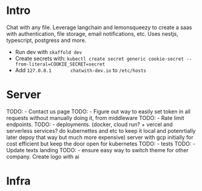 
# Intro

Chat with any file. Leverage langchain and lemonsqueezy to create a saas with authentication, file storage, email notifications, etc. Uses nestjs, typescript, postgress and more.

- Run dev with `skaffold dev`
- Create secrets with: `kubectl create secret generic cookie-secret --from-literal=COOKIE_SECRET=secret`
- Add `127.0.0.1       chatwith-dev.io` to `/etc/hosts`

# Server

TODO: - Contact us page
TODO: - Figure out way to easily set token in all requests without manually doing it, from middleware
TODO: - Rate limit endpoints.
TODO: - deployments. (docker, cloud run? + vercel and serverless services? do kubernettes and etc to keep it local and potenrtially later depoy that way but much more expensive) server with gcp initially for cost efficient but keep the door open for kubernetes
TODO: - tests
TODO: - Update texts landing
TODO: - ensure easy way to switch theme for other company. Create logo with ai

# Infra



